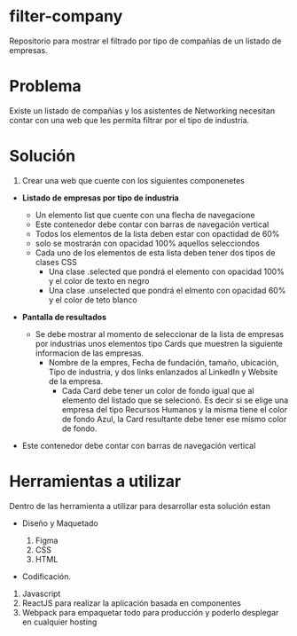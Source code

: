 # filter-company

Repositorio para mostrar el filtrado por tipo de compañías de un listado de empresas.

# Problema

Existe un listado de compañías y los asistentes de Networking necesitan contar con una web que les permita filtrar por el tipo de industria.

# Solución

1. Crear una web que cuente con los siguientes componenetes

- **Listado de empresas por tipo de industria**

  - Un elemento list que cuente con una flecha de navegacione
  - Este contenedor debe contar con barras de navegación vertical
  - Todos los elementos de la lista deben estar con opactidad de 60%
  - solo se mostrarán con opacidad 100% aquellos selecciondos
  - Cada uno de los elementos de esta lista deben tener dos tipos de clases CSS
    - Una clase .selected que pondrá el elemento con opacidad 100% y el color de texto en negro
    - Una clase .unselected que pondrá el elmento con opacidad 60% y el color de teto blanco

- **Pantalla de resultados**

  - Se debe mostrar al momento de seleccionar de la lista de empresas por industrias unos elementos tipo Cards que muestren la siguiente informacion de las empresas.
    - Nombre de la empres, Fecha de fundación, tamaño, ubicación, Tipo de industria, y dos links enlanzados al LinkedIn y Website de la empresa.
      - Cada Card debe tener un color de fondo igual que al elemento del listado que se selecionó. Es decir si se elige una empresa del tipo Recursos Humanos y la misma tiene el color de fondo Azul, la Card resultante debe tener ese mismo color de fondo.

- Este contenedor debe contar con barras de navegación vertical

# Herramientas a utilizar

Dentro de las herramienta a utilizar para desarrollar esta solución estan

- Diseño y Maquetado

  1.  Figma
  2.  CSS
  3.  HTML

- Codificación.

1. Javascript
2. ReactJS para realizar la aplicación basada en componentes
3. Webpack para empaquetar todo para producción y poderlo desplegar en cualquier hosting
